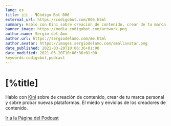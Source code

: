 ```yaml
---
lang: es
title: 🇪🇸 - 🎙Código Bot 006
external_url: https://codigobot.com/006.html
summary: Hablo con Kini sobre creación de contenido, crear de tu marca personal y sobre probar nuevas plataformas.
banner_image: https://media.codigobot.com/artwork.png
author.name: Sergio del Amo
author.url: https://sergiodelamo.com/me.html
author.avatar: https://images.sergiodelamo.com/smallavatar.png 
date_published: 2021-03-20T10:06:36+01:00
date_modified: 2021-03-20T10:06:36+01:00
keywords:codigobot,podcast
---
```


# [%title]

Hablo con [Kini](https://kinisoftware.com/) sobre de creación de contenido, crear de tu marca personal y sobre probar nuevas plataformas. El miedo y envidias de los creadores de contenido.  

[Ir a la Página del Podcast]([%external_url])